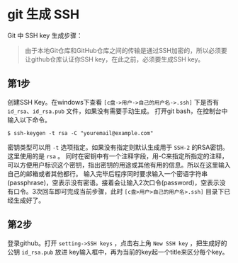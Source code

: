 # git 生成 SSH

Git 中 SSH key 生成步骤：

> 由于本地Git仓库和GitHub仓库之间的传输是通过SSH加密的，所以必须要让github仓库认证你SSH key，在此之前，必须要生成SSH key。

## 第1步

创建SSH Key。在windows下查看 `[c盘->用户->自己的用户名->.ssh]` 下是否有 `id_rsa`、`id_rsa.pub` 文件，如果没有需要手动生成。
打开git bash，在控制台中输入以下命令。

```hash
$ ssh-keygen -t rsa -C "youremail@example.com"
```

密钥类型可以用 `-t` 选项指定。如果没有指定则默认生成用于 `SSH-2` 的RSA密钥。这里使用的是 `rsa` 。
同时在密钥中有一个注释字段，用-C来指定所指定的注释，可以方便用户标识这个密钥，指出密钥的用途或其他有用的信息。所以在这里输入自己的邮箱或者其他都行。
输入完毕后程序同时要求输入一个密语字符串(passphrase)，空表示没有密语。接着会让输入2次口令(password)，空表示没有口令。3次回车即可完成当前步骤，此时 `[c盘>用户>自己的用户名>.ssh]` 目录下已经生成好了。

## 第2步

登录github。打开 `setting->SSH keys` ，点击右上角 `New SSH key` ，把生成好的公钥 `id_rsa.pub` 放进 key输入框中，再为当前的key起一个title来区分每个key。